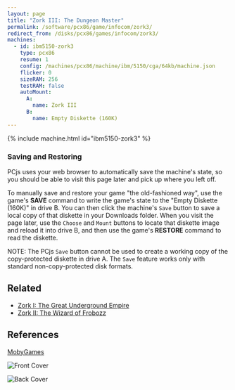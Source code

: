 ```yaml
---
layout: page
title: "Zork III: The Dungeon Master"
permalink: /software/pcx86/game/infocom/zork3/
redirect_from: /disks/pcx86/games/infocom/zork3/
machines:
  - id: ibm5150-zork3
    type: pcx86
    resume: 1
    config: /machines/pcx86/machine/ibm/5150/cga/64kb/machine.json
    flicker: 0
    sizeRAM: 256
    testRAM: false
    autoMount:
      A:
        name: Zork III
      B:
        name: Empty Diskette (160K)
---
```


{% include machine.html id="ibm5150-zork3" %}

### Saving and Restoring

PCjs uses your web browser to automatically save the machine's state, so you should be able to visit this page later
and pick up where you left off.

To manually save and restore your game "the old-fashioned way", use the game's **SAVE** command to write the game's
state to the "Empty Diskette (160K)" in drive B.  You can then click the machine's `Save` button to save a local copy of
that diskette in your Downloads folder.  When you visit the page later, use the `Choose` and `Mount` buttons to locate
that diskette image and reload it into drive B, and then use the game's **RESTORE** command to read the diskette.

NOTE: The PCjs `Save` button cannot be used to create a working copy of the copy-protected diskette in drive A.  The `Save`
feature works only with standard non-copy-protected disk formats.

Related
-------

  - [Zork I: The Great Underground Empire](../zork1/)
  - [Zork II: The Wizard of Frobozz](../zork2/)

References
----------

[MobyGames](https://www.mobygames.com/game/zork-iii-the-dungeon-master)

![Front Cover](https://www.mobygames.com/images/covers/l/2879-zork-iii-the-dungeon-master-dos-front-cover.jpg)

![Back Cover](https://www.mobygames.com/images/covers/l/2880-zork-iii-the-dungeon-master-dos-back-cover.jpg)
